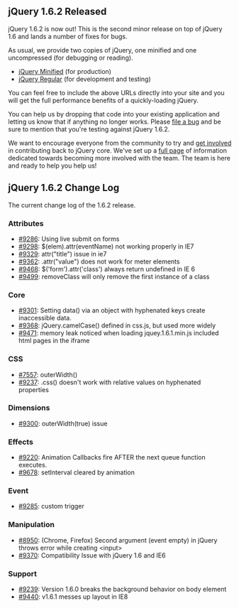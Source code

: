 jQuery 1.6.2 Released
---------------------

jQuery 1.6.2 is now out! This is the second minor release on top of
jQuery 1.6 and lands a number of fixes for bugs.

As usual, we provide two copies of jQuery, one minified and one
uncompressed (for debugging or reading).

-   [jQuery Minified](http://code.jquery.com/jquery-1.6.2.min.js) (for
    production)
-   [jQuery Regular](http://code.jquery.com/jquery-1.6.2.js) (for
    development and testing)

You can feel free to include the above URLs directly into your site and
you will get the full performance benefits of a quickly-loading jQuery.

You can help us by dropping that code into your existing application and
letting us know that if anything no longer works. Please [file a
bug](http://bugs.jquery.com/) and be sure to mention that you're testing
against jQuery 1.6.2.

We want to encourage everyone from the community to try and [get
involved](http://docs.jquery.com/Getting_Involved) in contributing back
to jQuery core. We've set up a [full
page](http://docs.jquery.com/Getting_Involved) of information dedicated
towards becoming more involved with the team. The team is here and ready
to help you help us!

jQuery 1.6.2 Change Log
-----------------------

The current change log of the 1.6.2 release.

### Attributes

-   [\#9286](http://bugs.jquery.com/ticket/9286): Using live submit on
    forms
-   [\#9298](http://bugs.jquery.com/ticket/9298):
    \$(elem).attr(eventName) not working properly in IE7
-   [\#9329](http://bugs.jquery.com/ticket/9329): attr("title") issue in
    ie7
-   [\#9362](http://bugs.jquery.com/ticket/9362): .attr("value") does
    not work for meter elements
-   [\#9468](http://bugs.jquery.com/ticket/9468):
    \$('form').attr('class') always return undefined in IE 6
-   [\#9499](http://bugs.jquery.com/ticket/9499): removeClass will only
    remove the first instance of a class

### Core

-   [\#9301](http://bugs.jquery.com/ticket/9301): Setting data() via an
    object with hyphenated keys create inaccessible data.
-   [\#9368](http://bugs.jquery.com/ticket/9368): jQuery.camelCase()
    defined in css.js, but used more widely
-   [\#9471](http://bugs.jquery.com/ticket/9471): memory leak noticed
    when loading jquey.1.6.1.min.js included html pages in the iframe

### CSS

-   [\#7557](http://bugs.jquery.com/ticket/7557): outerWidth()
-   [\#9237](http://bugs.jquery.com/ticket/9237): .css() doesn't work
    with relative values on hyphenated properties

### Dimensions

-   [\#9300](http://bugs.jquery.com/ticket/9300): outerWidth(true) issue

### Effects

-   [\#9220](http://bugs.jquery.com/ticket/9220): Animation Callbacks
    fire AFTER the next queue function executes.
-   [\#9678](http://bugs.jquery.com/ticket/9678): setInterval cleared by
    animation

### Event

-   [\#9285](http://bugs.jquery.com/ticket/9285): custom trigger

### Manipulation

-   [\#8950](http://bugs.jquery.com/ticket/8950): (Chrome, Firefox)
    Second argument (event empty) in jQuery throws error while creating
    \<input\>
-   [\#9370](http://bugs.jquery.com/ticket/9370): Compatibility Issue
    with jQuery 1.6 and IE6

### Support

-   [\#9239](http://bugs.jquery.com/ticket/9239): Version 1.6.0 breaks
    the background behavior on body element
-   [\#9440](http://bugs.jquery.com/ticket/9440): v1.6.1 messes up
    layout in IE8

